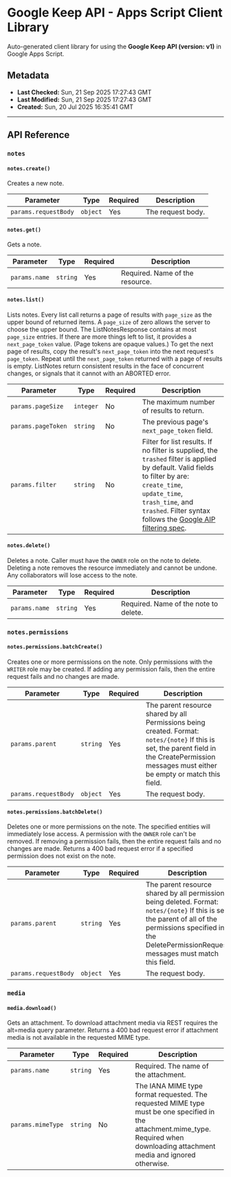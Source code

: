 # Google Keep API - Apps Script Client Library

Auto-generated client library for using the **Google Keep API (version: v1)** in Google Apps Script.

## Metadata

- **Last Checked:** Sun, 21 Sep 2025 17:27:43 GMT
- **Last Modified:** Sun, 21 Sep 2025 17:27:43 GMT
- **Created:** Sun, 20 Jul 2025 16:35:41 GMT



---

## API Reference

### `notes`

#### `notes.create()`

Creates a new note.

| Parameter | Type | Required | Description |
|---|---|---|---|
| `params.requestBody` | `object` | Yes | The request body. |

#### `notes.get()`

Gets a note.

| Parameter | Type | Required | Description |
|---|---|---|---|
| `params.name` | `string` | Yes | Required. Name of the resource. |

#### `notes.list()`

Lists notes. Every list call returns a page of results with `page_size` as the upper bound of returned items. A `page_size` of zero allows the server to choose the upper bound. The ListNotesResponse contains at most `page_size` entries. If there are more things left to list, it provides a `next_page_token` value. (Page tokens are opaque values.) To get the next page of results, copy the result's `next_page_token` into the next request's `page_token`. Repeat until the `next_page_token` returned with a page of results is empty. ListNotes return consistent results in the face of concurrent changes, or signals that it cannot with an ABORTED error.

| Parameter | Type | Required | Description |
|---|---|---|---|
| `params.pageSize` | `integer` | No | The maximum number of results to return. |
| `params.pageToken` | `string` | No | The previous page's `next_page_token` field. |
| `params.filter` | `string` | No | Filter for list results. If no filter is supplied, the `trashed` filter is applied by default. Valid fields to filter by are: `create_time`, `update_time`, `trash_time`, and `trashed`. Filter syntax follows the [Google AIP filtering spec](https://aip.dev/160). |

#### `notes.delete()`

Deletes a note. Caller must have the `OWNER` role on the note to delete. Deleting a note removes the resource immediately and cannot be undone. Any collaborators will lose access to the note.

| Parameter | Type | Required | Description |
|---|---|---|---|
| `params.name` | `string` | Yes | Required. Name of the note to delete. |

### `notes.permissions`

#### `notes.permissions.batchCreate()`

Creates one or more permissions on the note. Only permissions with the `WRITER` role may be created. If adding any permission fails, then the entire request fails and no changes are made.

| Parameter | Type | Required | Description |
|---|---|---|---|
| `params.parent` | `string` | Yes | The parent resource shared by all Permissions being created. Format: `notes/{note}` If this is set, the parent field in the CreatePermission messages must either be empty or match this field. |
| `params.requestBody` | `object` | Yes | The request body. |

#### `notes.permissions.batchDelete()`

Deletes one or more permissions on the note. The specified entities will immediately lose access. A permission with the `OWNER` role can't be removed. If removing a permission fails, then the entire request fails and no changes are made. Returns a 400 bad request error if a specified permission does not exist on the note.

| Parameter | Type | Required | Description |
|---|---|---|---|
| `params.parent` | `string` | Yes | The parent resource shared by all permissions being deleted. Format: `notes/{note}` If this is set, the parent of all of the permissions specified in the DeletePermissionRequest messages must match this field. |
| `params.requestBody` | `object` | Yes | The request body. |

### `media`

#### `media.download()`

Gets an attachment. To download attachment media via REST requires the alt=media query parameter. Returns a 400 bad request error if attachment media is not available in the requested MIME type.

| Parameter | Type | Required | Description |
|---|---|---|---|
| `params.name` | `string` | Yes | Required. The name of the attachment. |
| `params.mimeType` | `string` | No | The IANA MIME type format requested. The requested MIME type must be one specified in the attachment.mime_type. Required when downloading attachment media and ignored otherwise. |